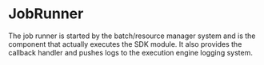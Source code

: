# JobRunner

The job runner is started by the batch/resource manager system and is the component that actually executes the SDK module.  It also provides the callback handler and pushes logs to the execution engine logging system.

